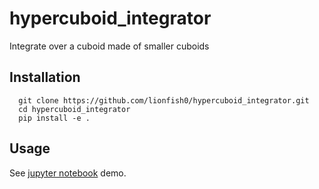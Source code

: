 # hypercuboid_integrator
Integrate over a cuboid made of smaller cuboids

## Installation

      git clone https://github.com/lionfish0/hypercuboid_integrator.git
      cd hypercuboid_integrator
      pip install -e .
      
## Usage

See <a href="https://github.com/lionfish0/hypercuboid_integrator/blob/master/jupyter/Hypercube%20Integration%20Demo.ipynb">jupyter notebook</a> demo.
